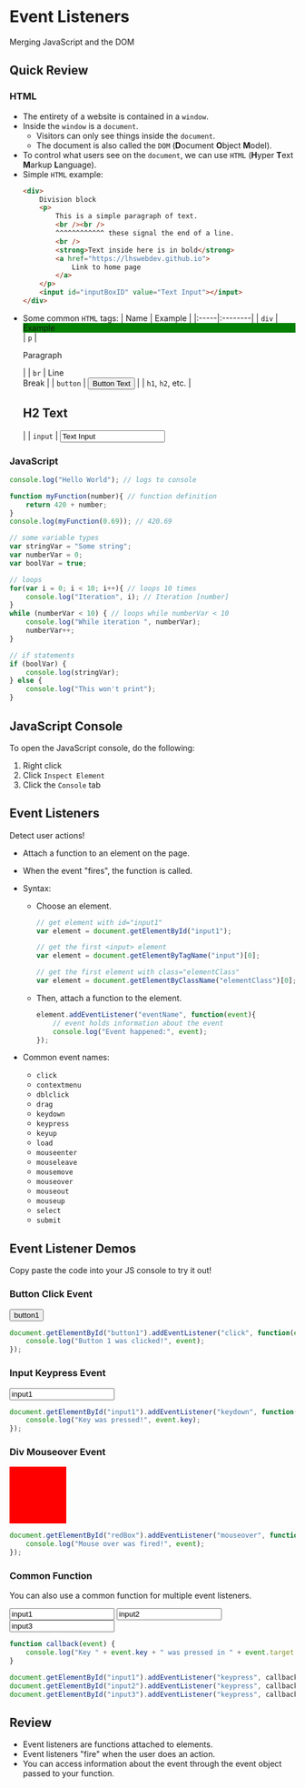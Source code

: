 # Event Listeners
Merging JavaScript and the DOM

## Quick Review

### HTML
* The entirety of a website is contained in a `window`.
* Inside the `window` is a `document`.
    * Visitors can only see things inside the `document`.
    * The document is also called the `DOM` (**D**ocument **O**bject **M**odel).
* To control what users see on the `document`, we can use `HTML` (**H**yper **T**ext **M**arkup **L**anguage).
* Simple `HTML` example:
    ```html
    <div>
        Division block
        <p>
            This is a simple paragraph of text.
            <br /><br />
            ^^^^^^^^^^^^ these signal the end of a line.
            <br />
            <strong>Text inside here is in bold</strong>
            <a href="https://lhswebdev.github.io">
                Link to home page
            </a>
        </p>
        <input id="inputBoxID" value="Text Input"></input>
    </div>
    ```
* Some common `HTML` tags:
    | Name | Example |
    |:-----|:--------|
    | `div` | <div style="background-color:green;">Example</div>
    | `p` | <p>Paragraph</p> |
    | `br` | Line<br />Break |
    | `button` | <button>Button Text</button> |
    | `h1`, `h2`, etc. | <h2>H2 Text</h2> |
    | `input` | <input value="Text Input"></input>

### JavaScript
```javascript
console.log("Hello World"); // logs to console

function myFunction(number){ // function definition
    return 420 + number; 
}
console.log(myFunction(0.69)); // 420.69

// some variable types
var stringVar = "Some string";
var numberVar = 0;
var boolVar = true;

// loops
for(var i = 0; i < 10; i++){ // loops 10 times
    console.log("Iteration", i); // Iteration [number]
}
while (numberVar < 10) { // loops while numberVar < 10
    console.log("While iteration ", numberVar);
    numberVar++;
}

// if statements
if (boolVar) {
    console.log(stringVar);
} else {
    console.log("This won't print");
}
```

## JavaScript Console
To open the JavaScript console, do the following:
1. Right click
1. Click `Inspect Element`
1. Click the `Console` tab

## Event Listeners
Detect user actions!
* Attach a function to an element on the page.

* When the event "fires", the function is called.
* Syntax:
    * Choose an element.
        ```javascript
        // get element with id="input1"
        var element = document.getElementById("input1");
        ```
        ```javascript
        // get the first <input> element
        var element = document.getElementByTagName("input")[0];
        ```
        ```javascript
        // get the first element with class="elementClass"
        var element = document.getElementByClassName("elementClass")[0];
        ```
    * Then, attach a function to the element.
        ```javascript
        element.addEventListener("eventName", function(event){
            // event holds information about the event
            console.log("Event happened:", event);
        });
        ```
* Common event names:
    * `click`
    * `contextmenu`
    * `dblclick`
    * `drag`
    * `keydown`
    * `keypress`
    * `keyup`
    * `load`
    * `mouseenter`
    * `mouseleave`
    * `mousemove`
    * `mouseover`
    * `mouseout`
    * `mouseup`
    * `select`
    * `submit`

## Event Listener Demos
Copy paste the code into your JS console to try it out!

### Button Click Event
<button id="button1">button1</button>

```javascript
document.getElementById("button1").addEventListener("click", function(event) {
    console.log("Button 1 was clicked!", event);
});
```

### Input Keypress Event
<input id="input1" value="input1"></input>

```javascript
document.getElementById("input1").addEventListener("keydown", function(event) {
    console.log("Key was pressed!", event.key);
});
```

### Div Mouseover Event
<div style="width: 100px; height: 100px; background-color:red;" id="redBox"></div>

```javascript
document.getElementById("redBox").addEventListener("mouseover", function(event) {
    console.log("Mouse over was fired!", event);
});
```

### Common Function
You can also use a common function for multiple event listeners.

<input id="input1" value="input1"></input>
<input id="input2" value="input2"></input>
<input id="input3" value="input3"></input>

```javascript
function callback(event) {
    console.log("Key " + event.key + " was pressed in " + event.target.id);
}

document.getElementById("input1").addEventListener("keypress", callback);
document.getElementById("input2").addEventListener("keypress", callback);
document.getElementById("input3").addEventListener("keypress", callback);
```

## Review
* Event listeners are functions attached to elements.
* Event listeners "fire" when the user does an action.
* You can access information about the event through the event object passed to your function.